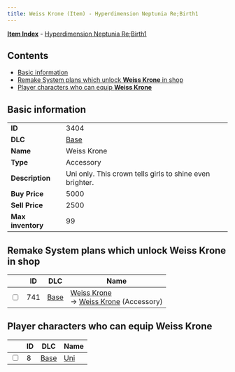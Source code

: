 ```yaml
---
title: Weiss Krone (Item) - Hyperdimension Neptunia Re;Birth1
---
```


[**Item Index**](/neptunia/rb1/item/index.html) - [Hyperdimension Neptunia Re;Birth1](/neptunia/rb1)

## Contents

- [Basic information](#basic-information)
- [Remake System plans which unlock **Weiss Krone** in shop](#remake-system-plans-which-unlock-weiss-krone-in-shop)
- [Player characters who can equip **Weiss Krone**](#player-characters-who-can-equip-weiss-krone)

## Basic information

|   |   |
| -- | -- |
| **ID** | 3404 |
| **DLC** | [Base](/neptunia/rb1/dlc/1-base.html) |
| **Name** | Weiss Krone |
| **Type** | Accessory |
| **Description** | Uni only. This crown tells girls to shine even brighter. |
| **Buy Price** | 5000 |
| **Sell Price** | 2500 |
| **Max inventory** | 99 |


## Remake System plans which unlock **Weiss Krone** in shop

|    | ID | DLC | Name |
| -- | -- | --- | ---- |
| <input type="checkbox" id="rb1-remake-1-741" class="trackbox" /> | 741 | [Base](/neptunia/rb1/dlc/1-base.html) | [Weiss Krone](/neptunia/rb1/remake/1-741-weiss-krone.html)<br /> → [Weiss Krone](/neptunia/rb1/item/1-3404-weiss-krone.html) (Accessory) |


## Player characters who can equip **Weiss Krone**

|    | ID | DLC | Name |
| -- | -- | --- | ---- |
| <input type="checkbox" id="rb1-player-1-8" class="trackbox" /> | 8 | [Base](/neptunia/rb1/dlc/1-base.html) | [Uni](/neptunia/rb1/player/1-8-uni.html) |
